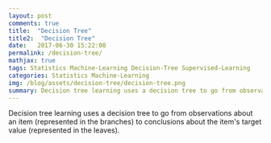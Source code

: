 ```yaml
---
layout: post
comments: true
title:  "Decision Tree"
title2:  "Decision Tree"
date:   2017-06-30 15:22:00
permalink: /decision-tree/
mathjax: true
tags: Statistics Machine-Learning Decision-Tree Supervised-Learning
categories: Statistics Machine-Learning
img: /blog/assets/decision-tree/decision-tree.png
summary: Decision tree learning uses a decision tree to go from observations about an item (represented in the branches) to conclusions about the item's target value (represented in the leaves)...
---
```



Decision tree learning uses a decision tree to go from observations about an item (represented in the branches) to conclusions about the item's target value (represented in the leaves).

